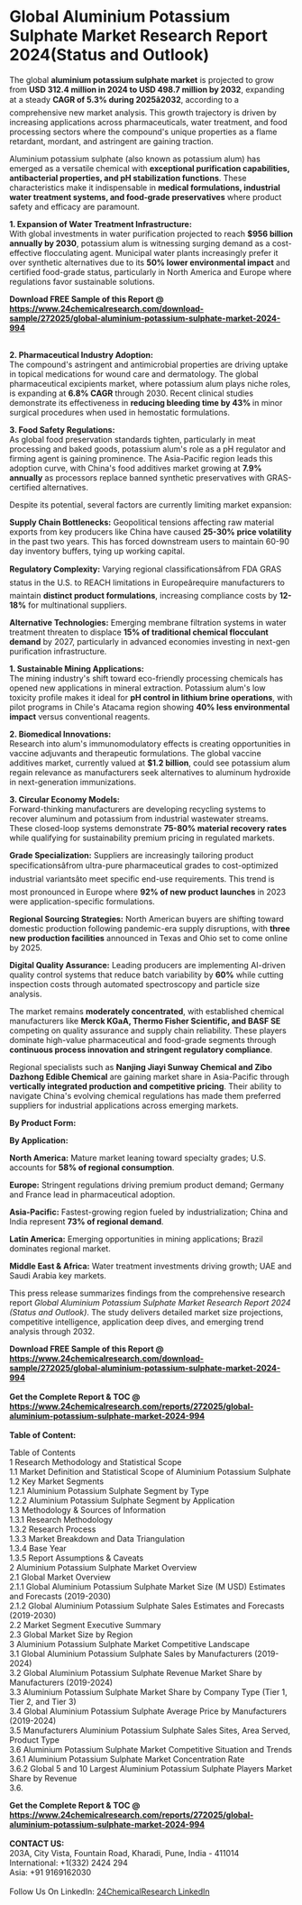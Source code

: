 <h1>Global Aluminium Potassium Sulphate Market Research Report 2024(Status and Outlook)</h1><p>The global <strong>aluminium potassium sulphate market</strong> is projected to grow from <strong>USD 312.4 million in 2024 to USD 498.7 million by 2032</strong>, expanding at a steady <strong>CAGR of 5.3% during 2025â2032</strong>, according to a comprehensive new market analysis. This growth trajectory is driven by increasing applications across pharmaceuticals, water treatment, and food processing sectors where the compound's unique properties as a flame retardant, mordant, and astringent are gaining traction.</p><p>Aluminium potassium sulphate (also known as potassium alum) has emerged as a versatile chemical with <strong>exceptional purification capabilities, antibacterial properties, and pH stabilization functions</strong>. These characteristics make it indispensable in <strong>medical formulations, industrial water treatment systems, and food-grade preservatives</strong> where product safety and efficacy are paramount.</p><p><strong>1. Expansion of Water Treatment Infrastructure:</strong><br>
With global investments in water purification projected to reach <strong>$956 billion annually by 2030</strong>, potassium alum is witnessing surging demand as a cost-effective flocculating agent. Municipal water plants increasingly prefer it over synthetic alternatives due to its <strong>50% lower environmental impact</strong> and certified food-grade status, particularly in North America and Europe where regulations favor sustainable solutions.</p><div><b>Download FREE Sample of this Report @ 
            <a href="https://www.24chemicalresearch.com/download-sample/272025/global-aluminium-potassium-sulphate-market-2024-994">
            https://www.24chemicalresearch.com/download-sample/272025/global-aluminium-potassium-sulphate-market-2024-994</a></b></div><br><p><strong>2. Pharmaceutical Industry Adoption:</strong><br>
The compound's astringent and antimicrobial properties are driving uptake in topical medications for wound care and dermatology. The global pharmaceutical excipients market, where potassium alum plays niche roles, is expanding at <strong>6.8% CAGR</strong> through 2030. Recent clinical studies demonstrate its effectiveness in <strong>reducing bleeding time by 43% </strong>in minor surgical procedures when used in hemostatic formulations.</p><p><strong>3. Food Safety Regulations:</strong><br>
As global food preservation standards tighten, particularly in meat processing and baked goods, potassium alum's role as a pH regulator and firming agent is gaining prominence. The Asia-Pacific region leads this adoption curve, with China's food additives market growing at <strong>7.9% annually</strong> as processors replace banned synthetic preservatives with GRAS-certified alternatives.</p><p>Despite its potential, several factors are currently limiting market expansion:</p><p><strong>Supply Chain Bottlenecks:</strong> Geopolitical tensions affecting raw material exports from key producers like China have caused <strong>25-30% price volatility</strong> in the past two years. This has forced downstream users to maintain 60-90 day inventory buffers, tying up working capital.</p><p><strong>Regulatory Complexity:</strong> Varying regional classificationsâfrom FDA GRAS status in the U.S. to REACH limitations in Europeârequire manufacturers to maintain <strong>distinct product formulations</strong>, increasing compliance costs by <strong>12-18%</strong> for multinational suppliers.</p><p><strong>Alternative Technologies:</strong> Emerging membrane filtration systems in water treatment threaten to displace <strong>15% of traditional chemical flocculant demand</strong> by 2027, particularly in advanced economies investing in next-gen purification infrastructure.</p><p><strong>1. Sustainable Mining Applications:</strong><br>
The mining industry's shift toward eco-friendly processing chemicals has opened new applications in mineral extraction. Potassium alum's low toxicity profile makes it ideal for <strong>pH control in lithium brine operations</strong>, with pilot programs in Chile's Atacama region showing <strong>40% less environmental impact</strong> versus conventional reagents.</p><p><strong>2. Biomedical Innovations:</strong><br>
Research into alum's immunomodulatory effects is creating opportunities in vaccine adjuvants and therapeutic formulations. The global vaccine additives market, currently valued at <strong>$1.2 billion</strong>, could see potassium alum regain relevance as manufacturers seek alternatives to aluminum hydroxide in next-generation immunizations.</p><p><strong>3. Circular Economy Models:</strong><br>
Forward-thinking manufacturers are developing recycling systems to recover aluminum and potassium from industrial wastewater streams. These closed-loop systems demonstrate <strong>75-80% material recovery rates</strong> while qualifying for sustainability premium pricing in regulated markets.</p><p><strong>Grade Specialization:</strong> Suppliers are increasingly tailoring product specificationsâfrom ultra-pure pharmaceutical grades to cost-optimized industrial variantsâto meet specific end-use requirements. This trend is most pronounced in Europe where <strong>92% of new product launches</strong> in 2023 were application-specific formulations.</p><p><strong>Regional Sourcing Strategies:</strong> North American buyers are shifting toward domestic production following pandemic-era supply disruptions, with <strong>three new production facilities</strong> announced in Texas and Ohio set to come online by 2025.</p><p><strong>Digital Quality Assurance:</strong> Leading producers are implementing AI-driven quality control systems that reduce batch variability by <strong>60%</strong> while cutting inspection costs through automated spectroscopy and particle size analysis.</p><p>The market remains <strong>moderately concentrated</strong>, with established chemical manufacturers like <strong>Merck KGaA, Thermo Fisher Scientific, and BASF SE</strong> competing on quality assurance and supply chain reliability. These players dominate high-value pharmaceutical and food-grade segments through <strong>continuous process innovation and stringent regulatory compliance</strong>.</p><p>Regional specialists such as <strong>Nanjing Jiayi Sunway Chemical and Zibo Dazhong Edible Chemical</strong> are gaining market share in Asia-Pacific through <strong>vertically integrated production and competitive pricing</strong>. Their ability to navigate China's evolving chemical regulations has made them preferred suppliers for industrial applications across emerging markets.</p><p><strong>By Product Form:</strong></p><p><strong>By Application:</strong></p><p><strong>North America:</strong> Mature market leaning toward specialty grades; U.S. accounts for <strong>58% of regional consumption</strong>.</p><p><strong>Europe:</strong> Stringent regulations driving premium product demand; Germany and France lead in pharmaceutical adoption.</p><p><strong>Asia-Pacific:</strong> Fastest-growing region fueled by industrialization; China and India represent <strong>73% of regional demand</strong>.</p><p><strong>Latin America:</strong> Emerging opportunities in mining applications; Brazil dominates regional market.</p><p><strong>Middle East &amp; Africa:</strong> Water treatment investments driving growth; UAE and Saudi Arabia key markets.</p><p>This press release summarizes findings from the comprehensive research report <em>Global Aluminium Potassium Sulphate Market Research Report 2024 (Status and Outlook)</em>. The study delivers detailed market size projections, competitive intelligence, application deep dives, and emerging trend analysis through 2032.</p><div><b>Download FREE Sample of this Report @ 
            <a href="https://www.24chemicalresearch.com/download-sample/272025/global-aluminium-potassium-sulphate-market-2024-994">
            https://www.24chemicalresearch.com/download-sample/272025/global-aluminium-potassium-sulphate-market-2024-994</a></b></div><br><div><b>Get the Complete Report & TOC @ 
            <a href="https://www.24chemicalresearch.com/reports/272025/global-aluminium-potassium-sulphate-market-2024-994">
            https://www.24chemicalresearch.com/reports/272025/global-aluminium-potassium-sulphate-market-2024-994</a></b></div><br>
            <b>Table of Content:</b><p>Table of Contents<br />
1 Research Methodology and Statistical Scope<br />
1.1 Market Definition and Statistical Scope of Aluminium Potassium Sulphate<br />
1.2 Key Market Segments<br />
1.2.1 Aluminium Potassium Sulphate Segment by Type<br />
1.2.2 Aluminium Potassium Sulphate Segment by Application<br />
1.3 Methodology & Sources of Information<br />
1.3.1 Research Methodology<br />
1.3.2 Research Process<br />
1.3.3 Market Breakdown and Data Triangulation<br />
1.3.4 Base Year<br />
1.3.5 Report Assumptions & Caveats<br />
2 Aluminium Potassium Sulphate Market Overview<br />
2.1 Global Market Overview<br />
2.1.1 Global Aluminium Potassium Sulphate Market Size (M USD) Estimates and Forecasts (2019-2030)<br />
2.1.2 Global Aluminium Potassium Sulphate Sales Estimates and Forecasts (2019-2030)<br />
2.2 Market Segment Executive Summary<br />
2.3 Global Market Size by Region<br />
3 Aluminium Potassium Sulphate Market Competitive Landscape<br />
3.1 Global Aluminium Potassium Sulphate Sales by Manufacturers (2019-2024)<br />
3.2 Global Aluminium Potassium Sulphate Revenue Market Share by Manufacturers (2019-2024)<br />
3.3 Aluminium Potassium Sulphate Market Share by Company Type (Tier 1, Tier 2, and Tier 3)<br />
3.4 Global Aluminium Potassium Sulphate Average Price by Manufacturers (2019-2024)<br />
3.5 Manufacturers Aluminium Potassium Sulphate Sales Sites, Area Served, Product Type<br />
3.6 Aluminium Potassium Sulphate Market Competitive Situation and Trends<br />
3.6.1 Aluminium Potassium Sulphate Market Concentration Rate<br />
3.6.2 Global 5 and 10 Largest Aluminium Potassium Sulphate Players Market Share by Revenue<br />
3.6.</p><div><b>Get the Complete Report & TOC @ 
            <a href="https://www.24chemicalresearch.com/reports/272025/global-aluminium-potassium-sulphate-market-2024-994">
            https://www.24chemicalresearch.com/reports/272025/global-aluminium-potassium-sulphate-market-2024-994</a></b></div><br><b>CONTACT US:</b><br>
            203A, City Vista, Fountain Road, Kharadi, Pune, India - 411014<br>
            International: +1(332) 2424 294<br>
            Asia: +91 9169162030 <br><br>
            Follow Us On LinkedIn: <a href="https://www.linkedin.com/company/24chemicalresearch/">24ChemicalResearch LinkedIn</a>